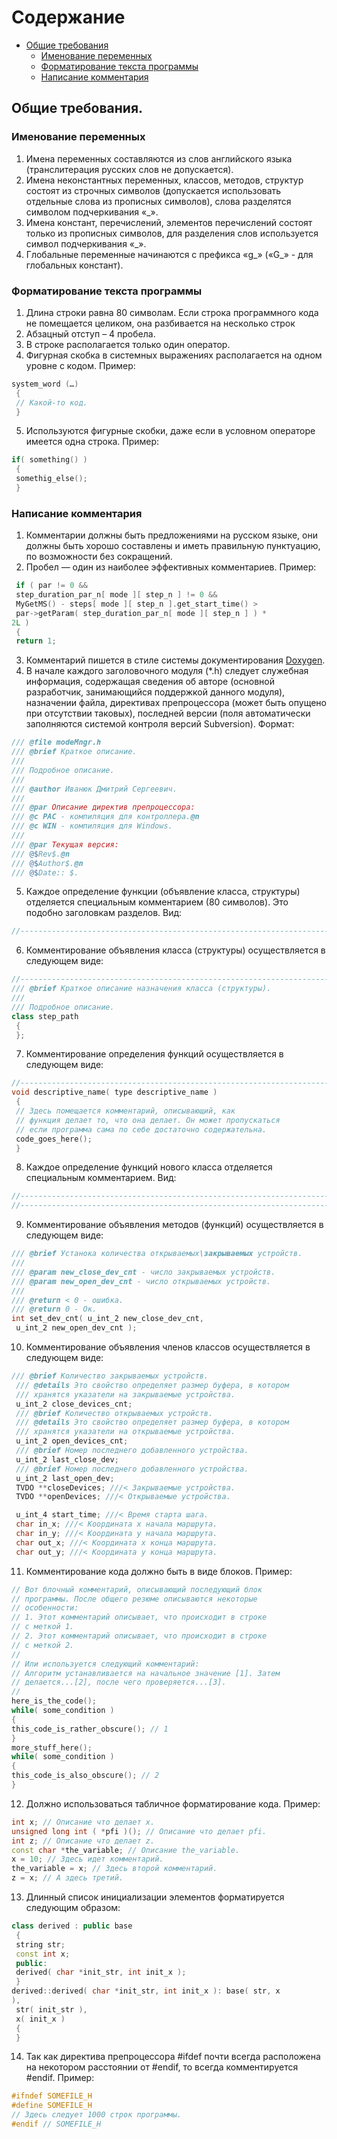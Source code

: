 # Содержание

+ [Общие требования](#ch1p1)
    + [Именование переменных](#ch1p1s1)
    + [Форматирование текста программы](#ch1p1s2)
    + [Написание комментария](#ch1p1s3)

## <a name="ch1p1"></a> Общие требования. ##
### <a name="ch1p1s1"></a> Именование переменных  ###
1. Имена переменных составляются из слов английского языка (транслитерация
русских слов не допускается).
2. Имена неконстантных переменных, классов, методов, структур состоят из
строчных символов (допускается использовать отдельные слова из
прописных символов), слова разделятся символом подчеркивания «_».
3. Имена констант, перечислений, элементов перечислений состоят только из
прописных символов, для разделения слов используется символ
подчеркивания «_».
4. Глобальные переменные начинаются с префикса «g_» («G_» - для
глобальных констант).
### <a name="ch1p1s2"></a> Форматирование текста программы ###
1. Длина строки равна 80 символам. Если строка программного кода не
помещается целиком, она разбивается на несколько строк
2. Абзацный отступ – 4 пробела.
3. В строке располагается только один оператор.
4. Фигурная скобка в системных выражениях располагается на одном уровне с
кодом. Пример: 
```C++
system_word (…)
 {
 // Какой-то код.
 } 
```
5. Используются фигурные скобки, даже если в условном операторе имеется
одна строка. Пример:
```C++
if( something() )
 {
 somethig_else();
 }
```
### <a name="ch1p1s3"></a> Написание комментария ###
1. Комментарии должны быть предложениями на русском языке, они должны
быть хорошо составлены и иметь правильную пунктуацию, по возможности
без сокращений.
2. Пробел — один из наиболее эффективных комментариев. Пример:
```C++
 if ( par != 0 &&
 step_duration_par_n[ mode ][ step_n ] != 0 &&
 MyGetMS() - steps[ mode ][ step_n ].get_start_time() >
 par->getParam( step_duration_par_n[ mode ][ step_n ] ) *
2L )
 {
 return 1;
```
3. Комментарий пишется в стиле системы документирования [Doxygen](https://www.doxygen.nl/).
4. В начале каждого заголовочного модуля (*.h) следует служебная
информация, содержащая сведения об авторе (основной разработчик,
занимающийся поддержкой данного модуля), назначении файла,
директивах препроцессора (может быть опущено при отсутствии таковых),
последней версии (поля автоматически заполняются системой контроля
версий Subversion). Формат:
```C++
/// @file modeMngr.h
/// @brief Краткое описание.
///
/// Подробное описание.
///
/// @author Иванюк Дмитрий Сергеевич.
///
/// @par Описание директив препроцессора:
/// @c PAC - компиляция для контроллера.@n
/// @c WIN - компиляция для Windows.
///
/// @par Текущая версия:
/// @$Rev$.@n
/// @$Author$.@n
/// @$Date:: $.
```
5. Каждое определение функции (объявление класса, структуры) отделяется
специальным комментарием (80 символов). Это подобно заголовкам
разделов. Вид:
```C++
//------------------------------------------------------------------------------
```
6. Комментирование объявления класса (структуры) осуществляется в
следующем виде:
```C++
//------------------------------------------------------------------------------
/// @brief Краткое описание назначения класса (структуры).
///
/// Подробное описание.
class step_path
 {
 };
```
7. Комментирование определения функций осуществляется в следующем виде:
```C++
//------------------------------------------------------------------------------
void descriptive_name( type descriptive_name )
 {
 // Здесь помещается комментарий, описывающий, как
 // функция делает то, что она делает. Он может пропускаться
 // если программа сама по себе достаточно содержательна.
 code_goes_here();
 }
```
8. Каждое определение функций нового класса отделяется специальным
комментарием. Вид:
```C++
//------------------------------------------------------------------------------
//------------------------------------------------------------------------------
```
9. Комментирование объявления методов (функций) осуществляется в
следующем виде:
```C++
/// @brief Устанока количества открываемых\закрываемых устройств.
///
/// @param new_close_dev_cnt - число закрываемых устройств.
/// @param new_open_dev_cnt - число открываемых устройств.
///
/// @return < 0 - ошибка.
/// @return 0 - Ок.
int set_dev_cnt( u_int_2 new_close_dev_cnt,
 u_int_2 new_open_dev_cnt );
```
10. Комментирование объявления членов классов осуществляется в следующем
виде:
```C++
/// @brief Количество закрываемых устройств.
 /// @details Это свойство определяет размер буфера, в котором
 /// хранятся указатели на закрываемые устройства.
 u_int_2 close_devices_cnt;
 /// @brief Количество открываемых устройств.
 /// @details Это свойство определяет размер буфера, в котором
 /// хранятся указатели на открываемые устройства.
 u_int_2 open_devices_cnt;
 /// @brief Номер последнего добавленного устройства.
 u_int_2 last_close_dev;
 /// @brief Номер последнего добавленного устройства.
 u_int_2 last_open_dev;
 TVDO **closeDevices; ///< Закрываемые устройства.
 TVDO **openDevices; ///< Открываемые устройства.

 u_int_4 start_time; ///< Время старта шага.
 char in_x; ///< Координата x начала маршрута.
 char in_y; ///< Координата y начала маршрута.
 char out_x; ///< Координата x конца маршрута.
 char out_y; ///< Координата y конца маршрута.
 ```
11. Комментирование кода должно быть в виде блоков. Пример:
 ```C++
// Вот блочный комментарий, описывающий последующий блок
// программы. После общего резюме описываются некоторые
// особенности:
// 1. Этот комментарий описывает, что происходит в строке
// с меткой 1.
// 2. Этот комментарий описывает, что происходит в строке
// с меткой 2.
//
// Или используется следующий комментарий:
// Алгоритм устанавливается на начальное значение [1]. Затем
// делается...[2], после чего проверяется...[3].
//
here_is_the_code();
while( some_condition )
 {
 this_code_is_rather_obscure(); // 1
 }
more_stuff_here();
while( some_condition )
 {
 this_code_is_also_obscure(); // 2
 }
 ```
12. Должно использоваться табличное форматирование кода. Пример:
```C++
int x; // Описание что делает x.
unsigned long int ( *pfi )(); // Описание что делает pfi.
int z; // Описание что делает z.
const char *the_variable; // Описание the_variable.
x = 10; // Здесь идет комментарий.
the_variable = x; // Здесь второй комментарий.
z = x; // A здесь третий.
```
13. Длинный список инициализации элементов форматируется следующим
образом:
```C++
class derived : public base
 {
 string str;
 const int x;
 public:
 derived( char *init_str, int init_x );
 }
derived::derived( char *init_str, int init_x ): base( str, x
),
 str( init_str ),
 x( init_x )
 {
 }
```
14. Так как директива препроцессора #ifdef почти всегда расположена на
некотором расстоянии от #endif, то всегда комментируется #endif. Пример:
```C++
#ifndef SOMEFILE_H
#define SOMEFILE_H
// Здесь следует 1000 строк программы.
#endif // SOMEFILE_H
```

